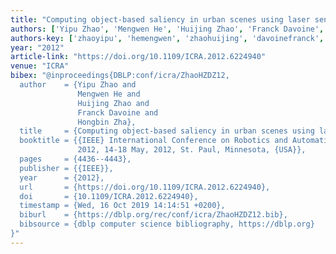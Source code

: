 ```yaml
---
title: "Computing object-based saliency in urban scenes using laser sensing"
authors: ['Yipu Zhao', 'Mengwen He', 'Huijing Zhao', 'Franck Davoine', 'Hongbin Zha']
authors-key: ['zhaoyipu', 'hemengwen', 'zhaohuijing', 'davoinefranck', 'zhahongbin']
year: "2012"
article-link: "https://doi.org/10.1109/ICRA.2012.6224940"
venue: "ICRA"
bibex: "@inproceedings{DBLP:conf/icra/ZhaoHZDZ12,
  author    = {Yipu Zhao and
               Mengwen He and
               Huijing Zhao and
               Franck Davoine and
               Hongbin Zha},
  title     = {Computing object-based saliency in urban scenes using laser sensing},
  booktitle = {{IEEE} International Conference on Robotics and Automation, {ICRA}
               2012, 14-18 May, 2012, St. Paul, Minnesota, {USA}},
  pages     = {4436--4443},
  publisher = {{IEEE}},
  year      = {2012},
  url       = {https://doi.org/10.1109/ICRA.2012.6224940},
  doi       = {10.1109/ICRA.2012.6224940},
  timestamp = {Wed, 16 Oct 2019 14:14:51 +0200},
  biburl    = {https://dblp.org/rec/conf/icra/ZhaoHZDZ12.bib},
  bibsource = {dblp computer science bibliography, https://dblp.org}
}"
---
```

